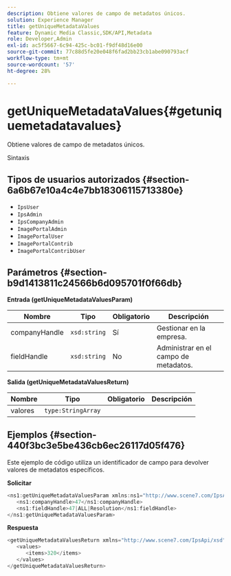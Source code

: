 ```yaml
---
description: Obtiene valores de campo de metadatos únicos.
solution: Experience Manager
title: getUniqueMetadataValues
feature: Dynamic Media Classic,SDK/API,Metadata
role: Developer,Admin
exl-id: ac5f5667-6c94-425c-bc01-f9df48d16e00
source-git-commit: 77c88d5fe20e048f6fad2bb23cb1abe090793acf
workflow-type: tm+mt
source-wordcount: '57'
ht-degree: 28%

---
```


# getUniqueMetadataValues{#getuniquemetadatavalues}

Obtiene valores de campo de metadatos únicos.

Sintaxis

## Tipos de usuarios autorizados {#section-6a6b67e10a4c4e7bb18306115713380e}

* `IpsUser`
* `IpsAdmin`
* `IpsCompanyAdmin`
* `ImagePortalAdmin`
* `ImagePortalUser`
* `ImagePortalContrib`
* `ImagePortalContribUser`

## Parámetros {#section-b9d1413811c24566b6d095701f0f66db}

**Entrada (getUniqueMetadataValuesParam)**

| Nombre | Tipo | Obligatorio | Descripción |
|---|---|---|---|
| companyHandle | `xsd:string` | Sí | Gestionar en la empresa. |
| fieldHandle | `xsd:string` | No | Administrar en el campo de metadatos. |

**Salida (getUniqueMetadataValuesReturn)**

| Nombre | Tipo | Obligatorio | Descripción |
|---|---|---|---|
| valores | `type:StringArray` |  |  |

## Ejemplos {#section-440f3bc3e5be436cb6ec26117d05f476}

Este ejemplo de código utiliza un identificador de campo para devolver valores de metadatos específicos.

**Solicitar**

```java
<ns1:getUniqueMetadataValuesParam xmlns:ns1="http://www.scene7.com/IpsApi/xsd">
   <ns1:companyHandle>47</ns1:companyHandle>
   <ns1:fieldHandle>47|ALL|Resolution</ns1:fieldHandle>
</ns1:getUniqueMetadataValuesParam>
```

**Respuesta**

```java
<getUniqueMetadataValuesReturn xmlns="http://www.scene7.com/IpsApi/xsd">
   <values>
      <items>320</items>
   </values>
</getUniqueMetadataValuesReturn>
```
